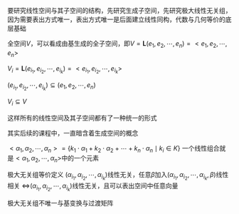 要研究线性空间与其子空间的结构，先研究生成子空间，先研究极大线性无关组，因为需要表出方式唯一，表出方式唯一是后面建立线性同构，代数与几何等价的底层基础

全空间$V$，可以看成由基生成的全子空间，即$V=\mathbf{L}(e_1,e_2,\cdots,e_n)=<e_1,e_2,\cdots,e_n>$

$V_i=\mathbf{L}(e_{i_1},e_{i_2},\cdots,e_{i_k})=<e_{i_1},e_{i_2},\cdots,e_{i_k}>$

$(e_{i_1},e_{i_2},\cdots,e_{i_k})\subseteq(e_1,e_2,\cdots,e_n)$

$V_i\subseteq V$

这样所有的线性空间及其子空间都有了一种统一的形式

其实后续的课程中，一直暗含着生成空间的概念

$<\alpha_1,\alpha_2,\cdots,\alpha_n>=\{k_1\cdot\alpha_1+k_2\cdot\alpha_2+\cdots+k_n\cdot\alpha_n\mid k_i\in K\}$
一个线性组合就是$<\alpha_1,\alpha_2,\cdots,\alpha_n>$中的一个元素

极大无关组等价定义
$(\alpha_{i_1},\alpha_{i_2},\cdots,\alpha_{i_k})$线性无关，任意$\beta$加入$(\alpha_{i_1},\alpha_{i_2},\cdots,\alpha_{i_k},\beta)$线性相关
$\iff$$(\alpha_{i_1},\alpha_{i_2},\cdots,\alpha_{i_k})$线性无关，且可以表出空间中任意向量

极大无关组不唯一与基变换与过渡矩阵
